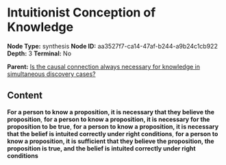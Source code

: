 # Intuitionist Conception of Knowledge

**Node Type:** synthesis
**Node ID:** aa3527f7-ca14-47af-b244-a9b24c1cb922
**Depth:** 3
**Terminal:** No

**Parent:** [Is the causal connection always necessary for knowledge in simultaneous discovery cases?](is-the-causal-connection-always-necessary-for-knowledge-in-simultaneous-discovery-cases.md)

## Content

**For a person to know a proposition, it is necessary that they believe the proposition**, **for a person to know a proposition, it is necessary for the proposition to be true**, **for a person to know a proposition, it is necessary that the belief is intuited correctly under right conditions**, **for a person to know a proposition, it is sufficient that they believe the proposition, the proposition is true, and the belief is intuited correctly under right conditions**
